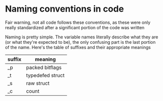 # Naming conventions in code

Fair warning, not all code follows these conventions, as these were only really standardized after a significant portion of the code was written

Naming is pretty simple. The variable names literally describe what they are (or what they're expected to be), the only confusing part is the last
portion of the name. Here's the table of suffixes and their appropriate meanings

|suffix | meaning|
|-------|--------|
|_p     |packed bitflags
|_t     |typedefed struct
|_s     |raw struct
|_c     |count